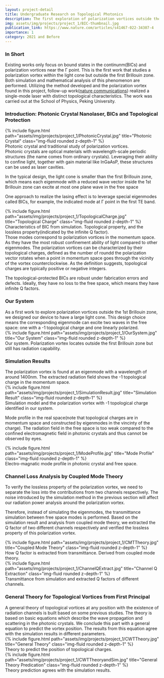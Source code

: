 ```yaml
---
layout: project-detail
title: Undergraduate Research on Topological Photonics
description: The first exploration of polarization vortices outside the first Brillouin zone. A collection of work that includes both theory and simulation of Bound States in the Continuum(BICs) and polarization vortices.
img: assets/img/projects/project_1/BIC-thumbnail.jpg
publication_link: https://www.nature.com/articles/s41467-022-34307-4
importance: 1
category: 2021 and Before
---
```


<h3 class="card-title"><span class="font-weight-bold">In Short</span></h3>
Existing works only focus on bound states in the continunm(BICs) and polarization vortices <span class="font-weight-bold">near the &Gamma; point</span>. This is the <span class="font-weight-bold">first</span> work that studies a polarization vortex <span class="font-weight-bold">within the light cone but outside the first Brillouin zone</span>. Both <span class="font-weight-bold">simulation and mathematical analysis</span> of this phenomenon are performed. Utilizing the method developed and the polarization vortex found in this project, <span class="font-weight-bold">follow-up work(<a href='https://www.nature.com/articles/s41467-022-34307-4'>nature communications</a>)</span> realized a single-mode laser with distinct topological characteristics. The work was carried out at the School of Physics, Peking University.


<h3 class="card-title"><span class="font-weight-bold">Introduction: Photonic Crystal Nanolaser, BICs and Topological Protection</span></h3>
<div class="row">
    <div class="col-sm mt-3 mt-md-0">
        {% include figure.html path="assets/img/projects/project_1/PhotonicCrystal.jpg" title="Photonic Crystal" class="img-fluid rounded z-depth-1" %}
    </div>
</div>
<div class="caption">
    Photonic crystal and traditional study of polarization vortices.
</div>
<span class="font-weight-bold">Photonic crystals</span> are optical materials with wavelength-scale periodic structures (the name comes from ordinary crystals). Leveraging their ability to confine light, together with gain material like InGaAsP, these structures can be used as laser cavities.

In the typical design, the light cone is smaller than the first Brillouin zone, which means each eigenmode with a reduced wave vector inside the 1st Brillouin zone can excite <span class="font-weight-bold">at most one plane wave</span> in the free space

One approach to realize the lasing effect is to leverage special eigenmodes called <span class="font-weight-bold">BICs</span>, for example, the indicated mode at &Gamma; point in the first TE band.

<div class="row">
    <div class="col-sm mt-3 mt-md-0">
        {% include figure.html path="assets/img/projects/project_1/TopologicalCharge.jpg" title="Topological Charge" class="img-fluid rounded z-depth-1" %}
    </div>
</div>
<div class="caption">
    Characteristics of BIC from simulation. Topological property, and the lossless property(indicated by the infinite Q factor).
</div>
Those modes correspond to <span class="font-weight-bold">polarization vortices</span> in the momentum space. As they have the most robust confinement ability of light compared to other eigenmodes. The polarization vortices can be characterized by their <span class="font-weight-bold">topological charges</span>, defined as <span class="font-weight-bold">the number of roundd the polarization vector rotates</span> when a point in momentum space goes through the vicinity of the vortex counterclockwise. As the definition suggests, topological charges are typically positive or negative <span class="font-weight-bold">integers</span>.

The topological-protected BICs are <span class="font-weight-bold">robust</span> under fabrication errors and defects. Ideally, they have <span class="font-weight-bold">no loss</span> to the free space, which means they have infinite Q factors.


<h3 class="card-title"><span class="font-weight-bold">Our System</span></h3>
As a first work to explore polarization vortices <span class="font-weight-bold">outside</span> the 1st Brillouin zone, we designed our device to have a <span class="font-weight-bold">large light cone</span>. This design choice means the corresponding eigenmode can excite <span class="font-weight-bold">two waves</span> in the free space: <span class="font-weight-bold">one with a -1 topological charge and one linearly polarized</span>.
<div class="row">
    <div class="col-sm mt-3 mt-md-0">
        {% include figure.html path="assets/img/projects/project_1/OurSystem.jpg" title="Our System" class="img-fluid rounded z-depth-1" %}
    </div>
</div>
<div class="caption">
    Our system. Polarization vortex locates outside the first Brillouin zone but still has radiation capability.
</div>


<h3 class="card-title"><span class="font-weight-bold">Simulation Results</span></h3>
The polarization vortex is found at an eigenmode with a wavelength of around 1400nm. The extracted radiation field shows the -1 topological charge in the <span class="font-weight-bold">momentum space</span>. 
<div class="row">
    <div class="col-sm mt-3 mt-md-0">
        {% include figure.html path="assets/img/projects/project_1/SimulationResult.jpg" title="Simulation Result" class="img-fluid rounded z-depth-1" %}
    </div>
</div>
<div class="caption">
    Simulation model and the polarization vortex with -1 topological charge identified in our system.
</div>

Mode profile in the <span class="font-weight-bold">real space</span>(note that topological charges are in momentum space and constructed by eigenmodes in the vincinty of the charge). The radiation field in the free space is too weak compared to the confined electromagnetic field in photonic crystals and thus cannot be observed by eyes.
<div class="row">
    <div class="col-sm mt-3 mt-md-0">
        {% include figure.html path="assets/img/projects/project_1/ModeProfile.jpg" title="Mode Profile" class="img-fluid rounded z-depth-1" %}
    </div>
</div>
<div class="caption">
    Electro-magnatic mode profile in photonic crystal and free space.
</div>


<h3 class="card-title"><span class="font-weight-bold">Channel Loss Analysis by Coupled Mode Theory</span></h3>
To verify the lossless property of the polarization vortex, we need to separate the loss into the contributions from two channels respectively. The noise introduced by the simulation method in the previous section will affect our radiation power analysis around the polarization vortex.

Therefore, instead of simulating the eigenmodes, the <span class="font-weight-bold">transmittance</span> simulation between free space modes is performed. Based on the simulation result and analysis from <span class="font-weight-bold">coupled mode theory</span>, we extracted the Q factor of two different channels respectively and verified the lossless property of this polarization vortex.

<div class="row">
    <div class="col-sm mt-3 mt-md-0">
        {% include figure.html path="assets/img/projects/project_1/CMTTheory.jpg" title="Coupled Mode Theory" class="img-fluid rounded z-depth-1" %}
    </div>
</div>
<div class="caption">
    How Q factor is extracted from transmittance. Derived from coupled mode theory.
</div>
<div class="row">
    <div class="col-sm mt-3 mt-md-0">
        {% include figure.html path="assets/img/projects/project_1/ChannelQExtract.jpg" title="Channel Q Extraction" class="img-fluid rounded z-depth-1" %}
    </div>
</div>
<div class="caption">
    Transmittance from simulation and extracted Q factors of different channels.
</div>


<h3 class="card-title"><span class="font-weight-bold">General Theory for Topological Vortices from First Principal</span></h3>
A general theory of topological vortices at <span class="font-weight-bold">any position</span> with the existence of <span class="font-weight-bold">radiation channels</span> is built based on some previous studies. The theory is based on basic equations which describe the wave <span class="font-weight-bold">propagation and scattering</span> in the photonic crystals. We conclude this part with a general equation to <span class="font-weight-bold">predict</span> the vortex position. The results from this equation agree with the simulation results in different parameters.
<div class="row">
    <div class="col-sm mt-3 mt-md-0">
        {% include figure.html path="assets/img/projects/project_1/CWTTheory.jpg" title="General Theory" class="img-fluid rounded z-depth-1" %}
    </div>
</div>
<div class="caption">
    Theory to predict the position of topological charges.
</div>
<div class="row">
    <div class="col-sm mt-3 mt-md-0">
        {% include figure.html path="assets/img/projects/project_1/CWTTheoryandSim.jpg" title="General Theory Predication" class="img-fluid rounded z-depth-1" %}
    </div>
</div>
<div class="caption">
    Theory prediction agrees with the simulation results.
</div>

